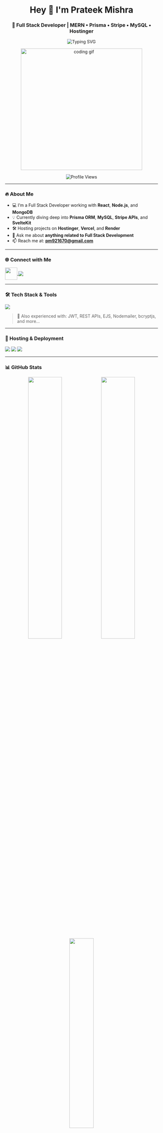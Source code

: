 <h1 align="center">Hey 👋 I'm Prateek Mishra</h1>
<h3 align="center">🚀 Full Stack Developer | MERN • Prisma • Stripe • MySQL • Hostinger</h3>

<p align="center">
  <img src="https://readme-typing-svg.demolab.com?font=Fira+Code&weight=500&pause=1000&color=00B2FF&width=435&lines=I+am+a+MERN+Stack+Developer;Love+building+modern+web+apps;Exploring+Prisma+and+SvelteKit;Currently+learning+Stripe+Integrations;Deploying+on+Hostinger+%F0%9F%9A%80" alt="Typing SVG" />
</p>

<p align="center">
  <img src="https://user-images.githubusercontent.com/55389276/140866485-8fb1c876-9a8f-4d6a-98dc-08c4981eaf70.gif" width="400" alt="coding gif" />
</p>

<p align="center">
  <img src="https://komarev.com/ghpvc/?username=prateekmishraaa&label=Profile+views&color=0e75b6&style=flat" alt="Profile Views" />
</p>

---

### 🔥 About Me

- 💻 I’m a Full Stack Developer working with **React**, **Node.js**, and **MongoDB**
- 💡 Currently diving deep into **Prisma ORM**, **MySQL**, **Stripe APIs**, and **SvelteKit**
- 🛠️ Hosting projects on **Hostinger**, **Vercel**, and **Render**
- 💬 Ask me about **anything related to Full Stack Development**
- 📫 Reach me at: **pm921670@gmail.com**

---

### 🌐 Connect with Me
<p align="left">
  <a href="https://linkedin.com/in/prateek mishra" target="blank">
    <img align="center" src="https://skillicons.dev/icons?i=linkedin" height="40" />
  </a>
  <a href="mailto:pm921670@gmail.com">
    <img align="center" src="https://img.shields.io/badge/Gmail-EA4335?style=flat&logo=gmail&logoColor=white" />
  </a>
</p>

---

### 🛠️ Tech Stack & Tools

<p align="left">
  <img src="https://skillicons.dev/icons?i=html,css,js,react,nodejs,mongodb,mysql,tailwind,bootstrap,git,github,express,prisma,svelte,stripe,vercel,postman,vscode,figma" />
</p>

> 🧠 Also experienced with: JWT, REST APIs, EJS, Nodemailer, bcryptjs, and more...

---

### 🚀 Hosting & Deployment

<p align="left">
  <img src="https://img.shields.io/badge/Hostinger-%234286f4?style=for-the-badge&logo=hostinger&logoColor=white" />
  <img src="https://img.shields.io/badge/Vercel-%23000000?style=for-the-badge&logo=vercel&logoColor=white" />
  <img src="https://img.shields.io/badge/Render-%2300C7B7?style=for-the-badge&logo=render&logoColor=white" />
</p>

---

### 📊 GitHub Stats

<p align="center">
  <img width="47%" src="https://github-readme-stats.vercel.app/api?username=prateekmishraaa&show_icons=true&theme=tokyonight" />
  <img width="47%" src="https://github-readme-streak-stats.herokuapp.com?user=prateekmishraaa&theme=tokyonight" />
</p>

<p align="center">
  <img width="40%" src="https://github-readme-stats.vercel.app/api/top-langs/?username=prateekmishraaa&layout=compact&theme=tokyonight" />
</p>

---

### 🏆 GitHub Trophies

<p align="center">
  <img src="https://github-profile-trophy.vercel.app/?username=prateekmishraaa&theme=radical&no-bg=true&no-frame=true&column=7" />
</p>

---

### 📌 Featured Projects

> Pin your best GitHub repos here to showcase live demos and code quality.

- ✨ [**Project 1** – MERN App with Auth, Stripe, Uploads]()
- 🚀 [**Project 2** – SvelteKit Blog with Prisma + MySQL]()
- 📦 [**Project 3** – Admin Dashboard + Analytics Panel]()

---

### 💬 Fun Facts

- 🧩 I love solving problems with clean UI/UX
- 🛸 Sometimes I spend more time tweaking the design than writing code 😄
- 🧙 Fun mantra: `git commit -m "done is better than perfect"`

---

### 🚀 Let's Build Something Awesome Together!

---

> _“Consistency beats talent when talent doesn’t show up.” – Keep coding, keep learning._ 💻✨
